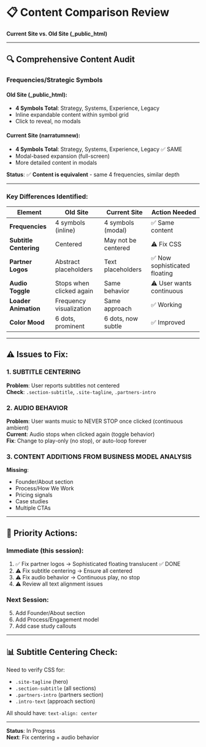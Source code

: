 # 📋 Content Comparison Review
**Current Site vs. Old Site (_public_html)**

---

## 🔍 Comprehensive Content Audit

### **Frequencies/Strategic Symbols**

#### Old Site (_public_html):
- **4 Symbols Total**: Strategy, Systems, Experience, Legacy
- Inline expandable content within symbol grid
- Click to reveal, no modals

#### Current Site (narratumnew):
- **4 Symbols Total**: Strategy, Systems, Experience, Legacy ✅ SAME
- Modal-based expansion (full-screen)
- More detailed content in modals

**Status**: ✅ **Content is equivalent** - same 4 frequencies, similar depth

---

### **Key Differences Identified:**

| Element | Old Site | Current Site | Action Needed |
|---------|----------|--------------|---------------|
| **Frequencies** | 4 symbols (inline) | 4 symbols (modal) | ✅ Same content |
| **Subtitle Centering** | Centered | May not be centered | ⚠️ Fix CSS |
| **Partner Logos** | Abstract placeholders | Text placeholders | ✅ Now sophisticated floating |
| **Audio Toggle** | Stops when clicked again | Same behavior | ⚠️ User wants continuous |
| **Loader Animation** | Frequency visualization | Same approach | ✅ Working |
| **Color Mood** | 6 dots, prominent | 6 dots, now subtle | ✅ Improved |

---

## ⚠️ Issues to Fix:

### **1. SUBTITLE CENTERING**
**Problem**: User reports subtitles not centered  
**Check**: `.section-subtitle`, `.site-tagline`, `.partners-intro`

### **2. AUDIO BEHAVIOR**
**Problem**: User wants music to NEVER STOP once clicked (continuous ambient)  
**Current**: Audio stops when clicked again (toggle behavior)  
**Fix**: Change to play-only (no stop), or auto-loop forever

### **3. CONTENT ADDITIONS FROM BUSINESS MODEL ANALYSIS**
**Missing**: 
- Founder/About section
- Process/How We Work
- Pricing signals
- Case studies
- Multiple CTAs

---

## 🎯 Priority Actions:

### **Immediate (this session):**
1. ✅ Fix partner logos → Sophisticated floating translucent ✅ DONE
2. ⚠️ Fix subtitle centering → Ensure all centered
3. ⚠️ Fix audio behavior → Continuous play, no stop
4. ⚠️ Review all text alignment issues

### **Next Session:**
5. Add Founder/About section
6. Add Process/Engagement model
7. Add case study callouts

---

## 📊 Subtitle Centering Check:

Need to verify CSS for:
- `.site-tagline` (hero)
- `.section-subtitle` (all sections)
- `.partners-intro` (partners section)
- `.intro-text` (approach section)

All should have: `text-align: center`

---

**Status**: In Progress  
**Next**: Fix centering + audio behavior
